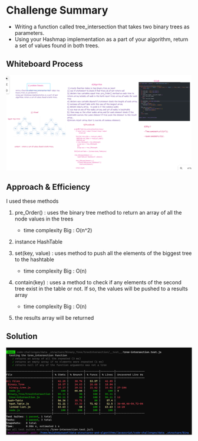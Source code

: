 # Challenge Summary

* Writing a function called tree_intersection that takes two binary trees as parameters.
* Using your Hashmap implementation as a part of your algorithm, return a set of values found in both trees.

## Whiteboard Process
![whiteboard](./image/whiteboard.PNG)
## Approach & Efficiency

I used these methods

1. pre_Order() : uses the binary tree  method to return an array of all the node values in the trees
    * time complexity Big : O(n^2)

1. instance HashTable 

1. set(key, value) :  uses method to push all the elements of the biggest tree to the hashtable
    * time complexity Big  : O(n)

1. contain(key) :  uses a method to check if any elements of the second tree exist in the table or not. If so, the values will be pushed to a results array
     * time complexity Big  : O(n)


1. the results array will be returned

## Solution

![test](./image/test.PNG)
